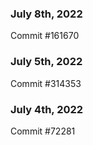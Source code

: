 ### July 8th, 2022

Commit #161670

### July 5th, 2022

Commit #314353


### July 4th, 2022

Commit #72281
